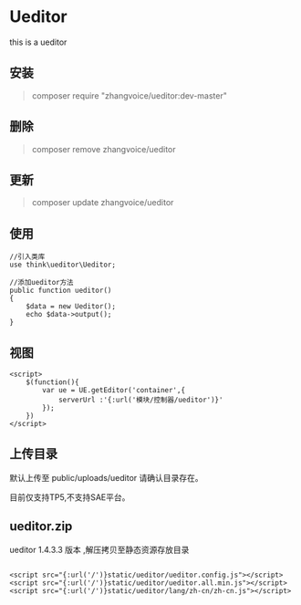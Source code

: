 # Ueditor
this is a ueditor

## 安装

> composer require "zhangvoice/ueditor:dev-master"

## 删除

> composer remove zhangvoice/ueditor

## 更新

> composer update zhangvoice/ueditor

## 使用

```
//引入类库
use think\ueditor\Ueditor;
```

```
//添加ueditor方法
public function ueditor()
{
    $data = new Ueditor();
    echo $data->output();
}
```
## 视图

```
<script>
    $(function(){
        var ue = UE.getEditor('container',{
            serverUrl :'{:url('模块/控制器/ueditor')}'
        });
    })
</script>
```

## 上传目录

默认上传至 public/uploads/ueditor 请确认目录存在。

目前仅支持TP5,不支持SAE平台。

## ueditor.zip

ueditor 1.4.3.3 版本 ,解压拷贝至静态资源存放目录

```

<script src="{:url('/')}static/ueditor/ueditor.config.js"></script>
<script src="{:url('/')}static/ueditor/ueditor.all.min.js"></script>
<script src="{:url('/')}static/ueditor/lang/zh-cn/zh-cn.js"></script>

```